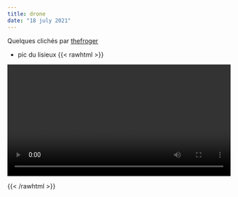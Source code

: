 ```yaml
---
title: drone
date: "18 july 2021"
---
```

Quelques clichés par [thefroger](https://nfteam.netlify.app/team/#thefroger)
- pic du lisieux
{{< rawhtml >}} 

<video width=100% controls autoplay>
    <source src="./mt.avi" type="video/avi">
    Your browser does not support the video tag.  
</video>

{{< /rawhtml >}}
